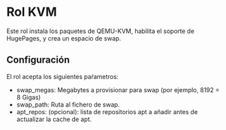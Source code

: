 Rol KVM
=======

Este rol instala los paquetes de QEMU-KVM, habilita el soporte de HugePages, y crea un espacio de swap.

Configuración
-------------

El rol acepta los siguientes paŕametros:

  - swap_megas: Megabytes a provisionar para swap (por ejemplo, 8192 = 8 Gigas)
  - swap_path: Ruta al fichero de swap.
  - apt_repos: (opcional): lista de repositorios apt a añadir antes de actualizar la cache de apt.


